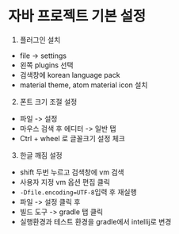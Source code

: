 # 자바 프로젝트 기본 설정

1. 플러그인 설치
- file -> settings
- 왼쪽 plugins 선택
- 검색창에 korean language pack
- material theme, atom material icon 설치

2. 폰트 크기 조절 설정
- 파일 -> 설정
- 마우스 검색 후 에디터 -> 일반 탭
- Ctrl + wheel 로 글꼴크기 설정 체크

3. 한글 깨짐 설정
- shift 두번 누르고 검색창에 vm 검색
- 사용자 지정 vm 옵션 편집 클릭
- `-Dfile.encoding=UTF-8`입력 후 재실행
- 파일 -> 설정 클릭 후
- 빌드 도구 -> gradle 탭 클릭
- 실행환경과 테스트 환경을 gradle에서 intellij로 변경